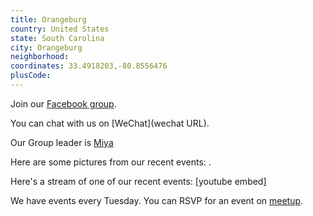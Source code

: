 ```yaml
---
title: Orangeburg
country: United States
state: South Carolina
city: Orangeburg
neighborhood: 
coordinates: 33.4918203,-80.8556476
plusCode:
---
```

Join our [Facebook group](https://www.facebook.com/groups/free.code.camp.orangeburgsc).

You can chat with us on [WeChat](wechat URL).

Our Group leader is [Miya](freecodecamp.org/miya)

Here are some pictures from our recent events:
![]().

Here's a stream of one of our recent events:
[youtube embed]

We have events every Tuesday. You can RSVP for an event on [meetup](meetupurl).
